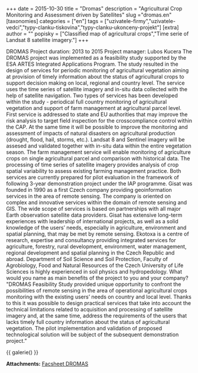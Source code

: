 +++
date = 2015-10-30
title = "Dromas"
description = "Agricultural Crop Monitoring and Assessment driven by Satellites"
slug ="dromas.en"
[taxonomies]
categories = ["en"]
tags = ["uzivatele-firmy","uzivatele-vedci","typy-clanku-tiskovina","typy-clanku-ukonceny-projekt"]
[extra]
author = ""
popisky = ["Classified map of agricultural crops","Time serie of Landsat 8 satellite imagery."]
+++

DROMAS Project duration: 2013 to 2015 Project manager: Lubos Kucera The DROMAS project was implemented as a feasibility study supported by the ESA ARTES Integrated Applications Program. The study resulted in the design of services for periodic monitoring of agricultural vegetation aiming at provision of timely information about the status of agricultural crops to support decision making on local, regional and country level. The service uses the time series of satellite imagery and in-situ data collected with the help of satellite navigation. Two types of services has been developed within the study - periodical full country monitoring of agricultural vegetation and support of farm management at agricultural parcel level. First service is addressed to state and EU authorities that may improve the risk analysis to target field inspection for the crosscompliance control within the CAP. At the same time it will be possible to improve the monitoring and assessment of impacts of natural disasters on agricultural production (drought, flood, hail, storms, etc.). Landsat 8 and Sentinel imagery will be assesed and validated together with in-situ data within the entire vegetation season. The farm management service will enable monitoring of agriculture crops on single agricultural parcel and comparison with historical data. The processing of time series of satellite imagery provides analysis of crop spatial variability to assess existing farming management practice. Both services are currently prepared for pilot evaluation in the framework of following 3-year demonstration project under the IAP programme. Gisat was founded in 1990 as a first Czech company providing geoinformation services in the area of remote sensing. The company is oriented on complex and innovative services within the domain of remote sensing and GIS. The wide scope of services is based on partnerships with all major Earth observation satellite data providers. Gisat has extensive long-term experiences with leadership of international projects, as well as a solid knowledge of the users’ needs, especially in agriculture, environment and spatial planning, that may be met by remote sensing. Ekotoxa is a centre of research, expertise and consultancy providing integrated services for agriculture, forestry, rural development, environment, water management, regional development and spatial planning in the Czech Republic and abroad. Department of Soil Science and Soil Protection, Faculty of Agrobiology, Food and Natural Resources of the Czech University of Life Sciences is highly experienced in soil physics and hydropedology. What would you name as main benefits of the project to you and your company? "DROMAS Feasibility Study provided unique opportunity to confront the possibilities of remote sensing in the area of operational agricultural crops monitoring with the existing users’ needs on country and local level. Thanks to this it was possible to design practical services that take into account the technical limitations related to acquisition and processing of satellite imagery and, at the same time, address the requirements of the users that lacks timely full country information about the status of agricultural vegetation. The pilot implementation and validation of proposed technological solution will be subject of the subsequent demonstration project.”

{{ galerie() }}

**Attachments:**
[Facsheet DROMAS]

[Facsheet DROMAS]: cso_factsheets-dromas-web.pdf
